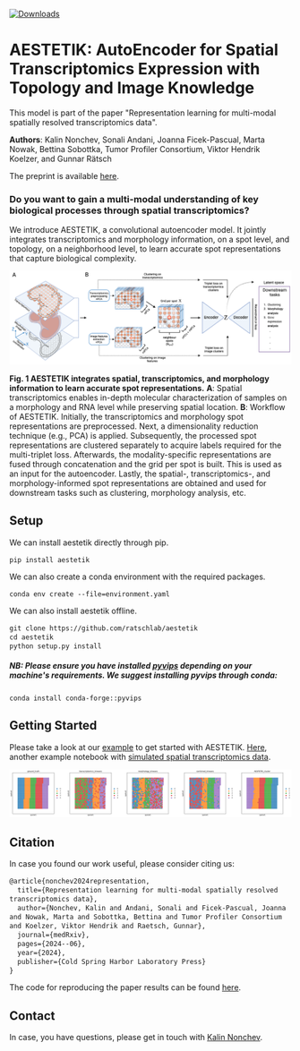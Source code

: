 [![Downloads](https://static.pepy.tech/badge/aestetik)](https://pepy.tech/project/aestetik)
# AESTETIK: AutoEncoder for Spatial Transcriptomics Expression with Topology and Image Knowledge

This model is part of the paper "Representation learning for multi-modal spatially resolved transcriptomics data".

**Authors**: Kalin Nonchev, Sonali Andani, Joanna Ficek-Pascual, Marta Nowak, Bettina Sobottka, Tumor Profiler Consortium, Viktor Hendrik Koelzer, and Gunnar Rätsch

The preprint is available [here](https://www.medrxiv.org/content/10.1101/2024.06.04.24308256v1).

### Do you want to gain a multi-modal understanding of key biological processes through spatial transcriptomics?

We introduce AESTETIK, a convolutional autoencoder model. It jointly integrates transcriptomics and morphology information, on a spot level, and topology, on a neighborhood level, to learn accurate spot representations that capture biological complexity.

![aestetik](/figures/aestetik.png)

**Fig. 1 AESTETIK integrates spatial, transcriptomics, and morphology information to learn accurate spot representations.**
**A**: Spatial transcriptomics enables in-depth molecular characterization of samples on a morphology and RNA level while preserving spatial location. **B**: Workflow of AESTETIK. Initially, the transcriptomics and morphology spot representations are preprocessed. Next, a dimensionality reduction technique (e.g., PCA) is applied. Subsequently, the processed spot representations are clustered separately to acquire labels required for the multi-triplet loss. Afterwards, the modality-specific representations are fused through concatenation and the grid per spot is built. This is used as an input for the autoencoder. Lastly, the spatial-, transcriptomics-, and morphology-informed spot representations are obtained and used for downstream tasks such as clustering, morphology analysis, etc.

## Setup

We can install aestetik directly through pip.

```
pip install aestetik
```

We can also create a conda environment with the required packages.

```
conda env create --file=environment.yaml
```

We can also install aestetik offline.

```
git clone https://github.com/ratschlab/aestetik
cd aestetik
python setup.py install
```

##### NB: Please ensure you have installed [pyvips](https://github.com/libvips/pyvips) depending on your machine's requirements. We suggest installing pyvips through conda:
```
conda install conda-forge::pyvips
```

## Getting Started

Please take a look at our [example](example/gettingStartedWithAESTETIK.ipynb) to get started with AESTETIK. [Here](example/gettingStartedWithAESTETIKwithSimulatedData.ipynb), another example notebook with [simulated spatial transcriptomics data](https://github.com/ratschlab/simulate_spatial_transcriptomics_tool).

![aestetik](/figures/AESTETIK_clustering.png)


## Citation

In case you found our work useful, please consider citing us:

```
@article{nonchev2024representation,
  title={Representation learning for multi-modal spatially resolved transcriptomics data},
  author={Nonchev, Kalin and Andani, Sonali and Ficek-Pascual, Joanna and Nowak, Marta and Sobottka, Bettina and Tumor Profiler Consortium and Koelzer, Viktor Hendrik and Raetsch, Gunnar},
  journal={medRxiv},
  pages={2024--06},
  year={2024},
  publisher={Cold Spring Harbor Laboratory Press}
}
```

The code for reproducing the paper results can be found [here](https://github.com/ratschlab/st-rep).

## Contact

In case, you have questions, please get in touch with [Kalin Nonchev](https://bmi.inf.ethz.ch/people/person/kalin-nonchev).
